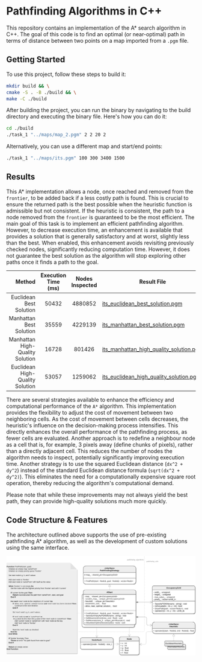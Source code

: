 # Pathfinding Algorithms in C++

This repository contains an implementation of the A* search algorithm in C++. The goal of this code is to find an optimal (or near-optimal) path in terms of distance between two points on a map imported from a `.pgm` file.

## Getting Started

To use this project, follow these steps to build it:

```bash
mkdir build && \
cmake -S . -B ./build && \
make -C ./build
```

After building the project, you can run the binary by navigating to the build directory and executing the binary file. Here's how you can do it:

```bash
cd ./build
./task_1 "../maps/map_2.pgm" 2 2 20 2 
```

Alternatively, you can use a different map and start/end points:

```bash
./task_1 "../maps/its.pgm" 100 300 3400 1500
```

## Results

This A* implementation allows a node, once reached and removed from the `frontier`, to be added back if a less costly path is found. This is crucial to ensure the returned path is the best possible when the heuristic function is admissible but not consistent. If the heuristic is consistent, the path to a node removed from the `frontier` is guaranteed to be the most efficient. The main goal of this task is to implement an efficient pathfinding algorithm. However, to decrease execution time, an enhancement is available that provides a solution that is generally satisfactory and at worst, slightly less than the best. When enabled, this enhancement avoids revisiting previously checked nodes, significantly reducing computation time. However, it does not guarantee the best solution as the algorithm will stop exploring other paths once it finds a path to the goal.

|                          Method | Execution Time (ms) | Nodes Inspected | Result File                                                                               |
| ------------------------------: | :-----------------: | :-------------: | ----------------------------------------------------------------------------------------- |
|         Euclidean Best Solution |        50432        |     4880852     | [its_euclidean_best_solution.pgm](./docs/its_euclidean_best_solution.pgm)                 |
|         Manhattan Best Solution |        35559        |     4229139     | [its_manhattan_best_solution.pgm](./docs/its_manhattan_best_solution.pgm)                 |
| Manhattan High-Quality Solution |        16728        |     801426      | [its_manhattan_high_quality_solution.pgm](./its_docs/manhattan_high_quality_solution.pgm) |
| Euclidean High-Quality Solution |        53057        |     1259062     | [its_euclidean_high_quality_solution.pgm](./its_docs/euclidean_high_quality_solution.pgm) |

There are several strategies available to enhance the efficiency and computational performance of the `A*` algorithm. This implementation provides the flexibility to adjust the cost of movement between two neighboring cells. As the cost of movement between cells decreases, the heuristic's influence on the decision-making process intensifies. This directly enhances the overall performance of the pathfinding process, as fewer cells are evaluated. Another approach is to redefine a neighbour node as a cell that is, for example, 3 pixels away (define chunks of pixels), rather than a directly adjacent cell. This reduces the number of nodes the algorithm needs to inspect, potentially significantly improving execution time. Another strategy is to use the squared Euclidean distance (`dx^2 + dy^2`) instead of the standard Euclidean distance formula (`sqrt(dx^2 + dy^2)`). This eliminates the need for a computationally expensive square root operation, thereby reducing the algorithm's computational demand.

Please note that while these improvements may not always yield the best path, they can provide high-quality solutions much more quickly.

## Code Structure & Features

The architecture outlined above supports the use of pre-existing pathfinding A* algorithm, as well as the development of custom solutions using the same interface.

![code_structure](./docs/code_structure.png)
